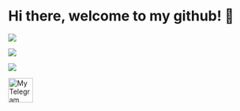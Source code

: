 # Hi there, welcome to my github! 👋

<p align="left">
  <img src="https://github-readme-stats-five-theta-74.vercel.app/api?username=ubsefor&count_private=true&show_icons=true&bg_color=140,130526,78237c&hide_border=true&theme=midnight-purple&title_color=fff&text_color=fff&line_height=22&custom_title=Ubsefor%E2%80%99s+Stats">
</p>

<p align="left">
  <img src="https://github-readme-stats-five-theta-74.vercel.app/api/wakatime?username=Ubsefor&bg_color=140,130526,78237c&hide_border=true&title_color=fff&text_color=fff">
</p>

<p align="left">
  <img src="https://github-readme-stats-five-theta-74.vercel.app/api/top-langs/?username=Ubsefor&bg_color=140,130526,78237c&hide_border=true&title_color=fff&text_color=fff">
</p>

<a href="https://t.me/ubsefor">
	<img width="50" align="left"
		 alt="My Telegram"
		 src="https://upload.wikimedia.org/wikipedia/commons/thumb/8/82/Telegram_logo.svg/512px-Telegram_logo.svg.png">
</a>
